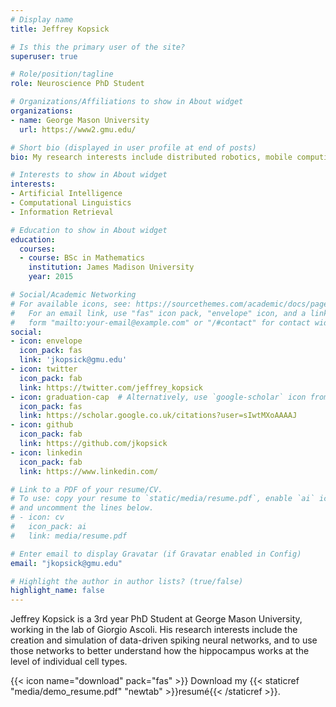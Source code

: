 ```yaml
---
# Display name
title: Jeffrey Kopsick

# Is this the primary user of the site?
superuser: true

# Role/position/tagline
role: Neuroscience PhD Student

# Organizations/Affiliations to show in About widget
organizations:
- name: George Mason University
  url: https://www2.gmu.edu/

# Short bio (displayed in user profile at end of posts)
bio: My research interests include distributed robotics, mobile computing and programmable matter.

# Interests to show in About widget
interests:
- Artificial Intelligence
- Computational Linguistics
- Information Retrieval

# Education to show in About widget
education:
  courses:
  - course: BSc in Mathematics
    institution: James Madison University
    year: 2015

# Social/Academic Networking
# For available icons, see: https://sourcethemes.com/academic/docs/page-builder/#icons
#   For an email link, use "fas" icon pack, "envelope" icon, and a link in the
#   form "mailto:your-email@example.com" or "/#contact" for contact widget.
social:
- icon: envelope
  icon_pack: fas
  link: 'jkopsick@gmu.edu'
- icon: twitter
  icon_pack: fab
  link: https://twitter.com/jeffrey_kopsick
- icon: graduation-cap  # Alternatively, use `google-scholar` icon from `ai` icon pack
  icon_pack: fas
  link: https://scholar.google.co.uk/citations?user=sIwtMXoAAAAJ
- icon: github
  icon_pack: fab
  link: https://github.com/jkopsick
- icon: linkedin
  icon_pack: fab
  link: https://www.linkedin.com/

# Link to a PDF of your resume/CV.
# To use: copy your resume to `static/media/resume.pdf`, enable `ai` icons in `params.toml`, 
# and uncomment the lines below.
# - icon: cv
#   icon_pack: ai
#   link: media/resume.pdf

# Enter email to display Gravatar (if Gravatar enabled in Config)
email: "jkopsick@gmu.edu"

# Highlight the author in author lists? (true/false)
highlight_name: false
---
```


Jeffrey Kopsick is a 3rd year PhD Student at George Mason University, working in the lab of Giorgio Ascoli. His research interests include the creation and simulation of data-driven spiking neural networks, and to use those networks to better understand how the hippocampus works at the level of individual cell types.

{{< icon name="download" pack="fas" >}} Download my {{< staticref "media/demo_resume.pdf" "newtab" >}}resumé{{< /staticref >}}.
